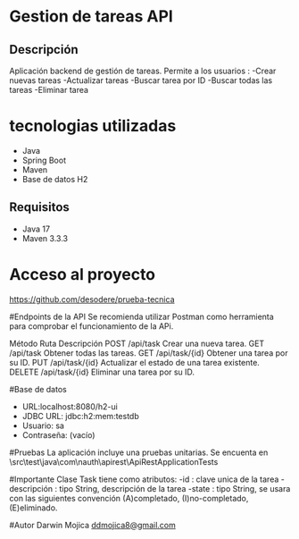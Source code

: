 # Gestion de tareas API

## Descripción
Aplicación backend de gestión de tareas.
Permite a los usuarios :
-Crear nuevas tareas
-Actualizar tareas
-Buscar tarea por ID
-Buscar todas las tareas
-Eliminar tarea

# tecnologias utilizadas
- Java
- Spring Boot
- Maven
- Base de datos H2

## Requisitos
- Java 17
- Maven 3.3.3

# Acceso al proyecto
https://github.com/desodere/prueba-tecnica

#Endpoints de la API
Se recomienda utilizar Postman como herramienta para comprobar el funcionamiento de la APi.

Método	Ruta		Descripción
POST	/api/task	Crear una nueva tarea.
GET	/api/task	Obtener todas las tareas.
GET	/api/task/{id}	Obtener una tarea por su ID.
PUT	/api/task/{id}	Actualizar el estado de una tarea existente.
DELETE	/api/task/{id}	Eliminar una tarea por su ID.


#Base de datos
- URL:localhost:8080/h2-ui
- JDBC URL: jdbc:h2:mem:testdb
- Usuario: sa
- Contraseña: (vacío)


#Pruebas
La aplicación incluye una pruebas unitarias.
Se encuenta en \src\test\java\com\nauth\apirest\ApiRestApplicationTests


#Importante
Clase Task tiene como atributos:
-id : clave unica de la tarea
-descripción : tipo String, descripción de la tarea
-state : tipo String, se usara con las siguientes convención (A)completado, (I)no-completado, (E)eliminado.

#Autor
Darwin Mojica
ddmojica8@gmail.com



